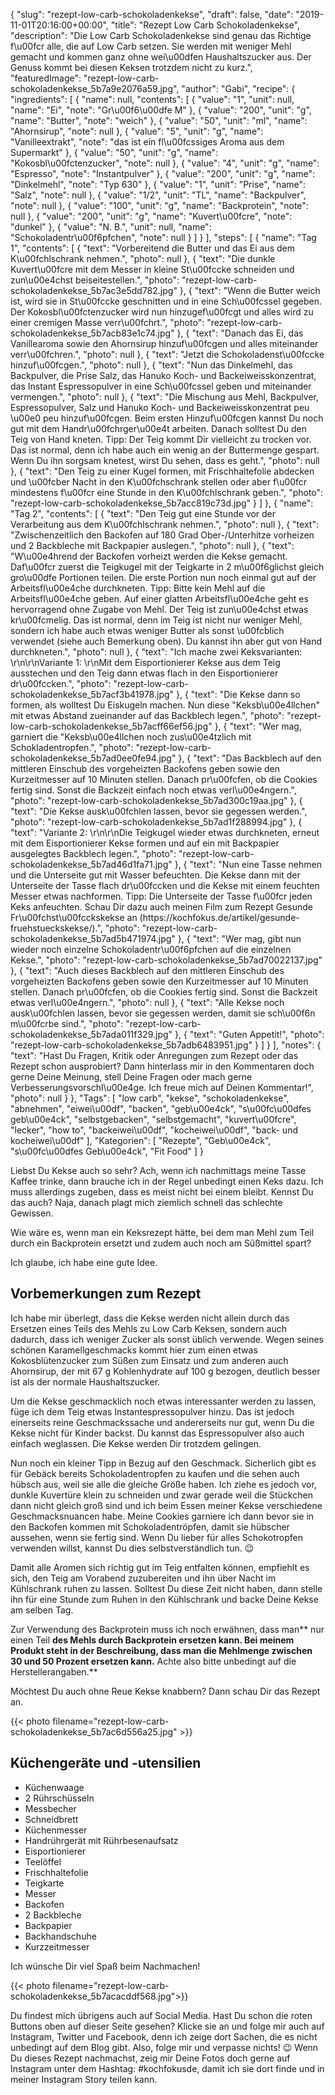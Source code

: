 {
    "slug": "rezept-low-carb-schokoladenkekse",
    "draft": false,
    "date": "2019-11-01T20:16:00+00:00",
    "title": "Rezept Low Carb Schokoladenkekse",
    "description": "Die Low Carb Schokoladenkekse sind genau das Richtige f\u00fcr alle, die auf Low Carb setzen. Sie werden mit weniger Mehl gemacht und kommen ganz ohne wei\u00dfen Haushaltszucker aus. Der Genuss kommt bei diesen Keksen trotzdem nicht zu kurz.",
    "featuredImage": "rezept-low-carb-schokoladenkekse_5b7a9e2076a59.jpg",
    "author": "Gabi",
    "recipe": {
        "ingredients": [
            {
                "name": null,
                "contents": [
                    {
                        "value": "1",
                        "unit": null,
                        "name": "Ei",
                        "note": "Gr\u00f6\u00dfe M"
                    },
                    {
                        "value": "200",
                        "unit": "g",
                        "name": "Butter",
                        "note": "weich"
                    },
                    {
                        "value": "50",
                        "unit": "ml",
                        "name": "Ahornsirup",
                        "note": null
                    },
                    {
                        "value": "5",
                        "unit": "g",
                        "name": "Vanilleextrakt",
                        "note": "das ist ein fl\u00fcssiges Aroma aus dem Supermarkt"
                    },
                    {
                        "value": "50",
                        "unit": "g",
                        "name": "Kokosbl\u00fctenzucker",
                        "note": null
                    },
                    {
                        "value": "4",
                        "unit": "g",
                        "name": "Espresso",
                        "note": "Instantpulver"
                    },
                    {
                        "value": "200",
                        "unit": "g",
                        "name": "Dinkelmehl",
                        "note": "Typ 630"
                    },
                    {
                        "value": "1",
                        "unit": "Prise",
                        "name": "Salz",
                        "note": null
                    },
                    {
                        "value": "1\/2",
                        "unit": "TL",
                        "name": "Backpulver",
                        "note": null
                    },
                    {
                        "value": "100",
                        "unit": "g",
                        "name": "Backprotein",
                        "note": null
                    },
                    {
                        "value": "200",
                        "unit": "g",
                        "name": "Kuvert\u00fcre",
                        "note": "dunkel"
                    },
                    {
                        "value": "N. B.",
                        "unit": null,
                        "name": "Schokoladentr\u00f6pfchen",
                        "note": null
                    }
                ]
            }
        ],
        "steps": [
            {
                "name": "Tag 1",
                "contents": [
                    {
                        "text": "Vorbereitend die Butter und das Ei aus dem K\u00fchlschrank nehmen.",
                        "photo": null
                    },
                    {
                        "text": "Die dunkle Kuvert\u00fcre mit dem Messer in kleine St\u00fccke schneiden und zun\u00e4chst beiseitestellen.",
                        "photo": "rezept-low-carb-schokoladenkekse_5b7ac3e5dd782.jpg"
                    },
                    {
                        "text": "Wenn die Butter weich ist, wird sie in St\u00fccke geschnitten und in eine Sch\u00fcssel gegeben. Der Kokosbl\u00fctenzucker wird nun hinzugef\u00fcgt und alles wird zu einer cremigen Masse verr\u00fchrt.",
                        "photo": "rezept-low-carb-schokoladenkekse_5b7acb83e1c74.jpg"
                    },
                    {
                        "text": "Danach das Ei, das Vanillearoma sowie den Ahornsirup hinzuf\u00fcgen und alles miteinander verr\u00fchren.",
                        "photo": null
                    },
                    {
                        "text": "Jetzt die Schokoladenst\u00fccke hinzuf\u00fcgen.",
                        "photo": null
                    },
                    {
                        "text": "Nun das Dinkelmehl, das Backpulver, die Prise Salz, das Hanuko Koch- und Backeiweisskonzentrat, das Instant Espressopulver in eine Sch\u00fcssel geben und miteinander vermengen.",
                        "photo": null
                    },
                    {
                        "text": "Die Mischung aus Mehl, Backpulver, Espressopulver, Salz und Hanuko Koch- und Backeiweisskonzentrat peu \u00e0 peu hinzuf\u00fcgen. Beim ersten Hinzuf\u00fcgen kannst Du noch gut mit dem Handr\u00fchrger\u00e4t arbeiten. Danach solltest Du den Teig von Hand kneten. Tipp: Der Teig kommt Dir vielleicht zu trocken vor. Das ist normal, denn ich habe auch ein wenig an der Buttermenge gespart. Wenn Du ihn sorgsam knetest, wirst Du sehen, dass es geht.",
                        "photo": null
                    },
                    {
                        "text": "Den Teig zu einer Kugel formen, mit Frischhaltefolie abdecken und \u00fcber Nacht in den K\u00fchschrank stellen oder aber f\u00fcr mindestens f\u00fcr eine Stunde in den K\u00fchlschrank geben.",
                        "photo": "rezept-low-carb-schokoladenkekse_5b7acc819c73d.jpg"
                    }
                ]
            },
            {
                "name": "Tag 2",
                "contents": [
                    {
                        "text": "Den Teig gut eine Stunde vor der Verarbeitung aus dem K\u00fchlschrank nehmen.",
                        "photo": null
                    },
                    {
                        "text": "Zwischenzeitlich den Backofen auf 180 Grad Ober-\/Unterhitze vorheizen und 2 Backbleche mit Backpapier auslegen.",
                        "photo": null
                    },
                    {
                        "text": "W\u00e4hrend der Backofen vorheizt werden die Kekse gemacht. Daf\u00fcr zuerst die Teigkugel mit der Teigkarte in 2 m\u00f6glichst gleich gro\u00dfe Portionen teilen. Die erste Portion nun noch einmal gut auf der Arbeitsfl\u00e4che durchkneten. Tipp: Bitte kein Mehl auf die Arbeitsfl\u00e4che geben. Auf einer glatten Arbeitsfl\u00e4che geht es hervorragend ohne Zugabe von Mehl. Der Teig ist zun\u00e4chst etwas kr\u00fcmelig. Das ist normal, denn im Teig ist nicht nur weniger Mehl, sondern ich habe auch etwas weniger Butter als sonst \u00fcblich verwendet (siehe auch Bemerkung oben). Du kannst ihn aber gut von Hand durchkneten.",
                        "photo": null
                    },
                    {
                        "text": "Ich mache zwei Keksvarianten: \r\n\r\nVariante 1: \r\nMit dem Eisportionierer Kekse aus dem Teig ausstechen und den Teig dann etwas flach in den Eisportionierer dr\u00fccken.",
                        "photo": "rezept-low-carb-schokoladenkekse_5b7acf3b41978.jpg"
                    },
                    {
                        "text": "Die Kekse dann so formen, als wolltest Du Eiskugeln machen. Nun diese \"Keksb\u00e4llchen\" mit etwas Abstand zueinander auf das Backblech legen.",
                        "photo": "rezept-low-carb-schokoladenkekse_5b7acff66ef56.jpg"
                    },
                    {
                        "text": "Wer mag, garniert die \"Keksb\u00e4llchen noch zus\u00e4tzlich mit Schokladentropfen.",
                        "photo": "rezept-low-carb-schokoladenkekse_5b7ad0ee0fe94.jpg"
                    },
                    {
                        "text": "Das Backblech auf den mittleren Einschub des vorgeheizten Backofens geben sowie den Kurzeitmesser auf 10 Minuten stellen. Danach pr\u00fcfen, ob die Cookies fertig sind. Sonst die Backzeit einfach noch etwas verl\u00e4ngern.",
                        "photo": "rezept-low-carb-schokoladenkekse_5b7ad300c19aa.jpg"
                    },
                    {
                        "text": "Die Kekse ausk\u00fchlen lassen, bevor sie gegessen werden.",
                        "photo": "rezept-low-carb-schokoladenkekse_5b7ad1f288994.jpg"
                    },
                    {
                        "text": "Variante 2: \r\n\r\nDie Teigkugel wieder etwas durchkneten, erneut mit dem Eisportionierer Kekse formen und auf ein mit Backpapier ausgelegtes Backblech legen.",
                        "photo": "rezept-low-carb-schokoladenkekse_5b7ad46d1fa71.jpg"
                    },
                    {
                        "text": "Nun eine Tasse nehmen und die Unterseite gut mit Wasser befeuchten. Die Kekse dann mit der Unterseite der Tasse flach dr\u00fccken und die Kekse mit einem feuchten Messer etwas nachformen. Tipp: Die Unterseite der Tasse f\u00fcr jeden Keks anfeuchten. Schau Dir dazu auch meinen Film zum Rezept Gesunde Fr\u00fchst\u00fcckskekse an (https:\/\/kochfokus.de\/artikel\/gesunde-fruehstueckskekse\/).",
                        "photo": "rezept-low-carb-schokoladenkekse_5b7ad5b471974.jpg"
                    },
                    {
                        "text": "Wer mag, gibt nun wieder noch einzelne Schokoladentr\u00f6pfchen auf die einzelnen Kekse.",
                        "photo": "rezept-low-carb-schokoladenkekse_5b7ad70022137.jpg"
                    },
                    {
                        "text": "Auch dieses Backblech auf den mittleren Einschub des vorgeheizten Backofens geben sowie den Kurzeitmesser auf 10 Minuten stellen. Danach pr\u00fcfen, ob die Cookies fertig sind. Sonst die Backzeit etwas verl\u00e4ngern.",
                        "photo": null
                    },
                    {
                        "text": "Alle Kekse noch ausk\u00fchlen lassen, bevor sie gegessen werden, damit sie sch\u00f6n m\u00fcrbe sind.",
                        "photo": "rezept-low-carb-schokoladenkekse_5b7ada011f329.jpg"
                    },
                    {
                        "text": "Guten Appetit!",
                        "photo": "rezept-low-carb-schokoladenkekse_5b7adb6483951.jpg"
                    }
                ]
            }
        ],
        "notes": {
            "text": "Hast Du Fragen, Kritik oder Anregungen zum Rezept oder das Rezept schon ausprobiert? Dann hinterlass mir in den Kommentaren doch gerne Deine Meinung, stell Deine Fragen oder mach gerne Verbesserungsvorschl\u00e4ge. Ich freue mich auf Deinen Kommentar!",
            "photo": null
        }
    },
    "Tags": [
        "low carb",
        "kekse",
        "schokoladenkekse",
        "abnehmen",
        "eiwei\u00df",
        "backen",
        "geb\u00e4ck",
        "s\u00fc\u00dfes geb\u00e4ck",
        "selbstgebacken",
        "selbstgemacht",
        "kuvert\u00fcre",
        "lecker",
        "how to",
        "backeiwei\u00df",
        "kocheiwei\u00df",
        "back- und kocheiwei\u00df"
    ],
    "Kategorien": [
        "Rezepte",
        "Geb\u00e4ck",
        "s\u00fc\u00dfes Geb\u00e4ck",
        "Fit Food"
    ]
}

Liebst Du Kekse auch so sehr? Ach, wenn ich nachmittags meine Tasse Kaffee trinke, dann brauche ich in der Regel unbedingt einen Keks dazu. Ich muss allerdings zugeben, dass es meist nicht bei einem bleibt. Kennst Du das auch? Naja, danach plagt mich ziemlich schnell das schlechte Gewissen. 

Wie wäre es, wenn man ein Keksrezept hätte, bei dem man Mehl zum Teil durch ein Backprotein ersetzt und zudem auch noch am Süßmittel spart?

Ich glaube, ich habe eine gute Idee.

## Vorbemerkungen zum Rezept

Ich habe mir überlegt, dass die Kekse werden  nicht allein durch das Ersetzen eines Teils des Mehls zu Low Carb Keksen, sondern auch dadurch, dass ich weniger Zucker als sonst üblich verwende. Wegen seines schönen Karamellgeschmacks kommt hier zum einen etwas  Kokosblütenzucker zum Süßen zum Einsatz und zum anderen auch Ahornsirup, der mit 67 g Kohlenhydrate auf 100 g bezogen, deutlich besser ist als der normale Haushaltszucker.

Um die Kekse geschmacklich noch etwas interessanter werden zu lassen, füge ich dem Teig etwas Instantespressopulver hinzu. Das ist jedoch einerseits reine Geschmackssache und andererseits nur gut, wenn Du die Kekse nicht für Kinder backst. Du kannst das Espressopulver also auch einfach weglassen. Die Kekse werden Dir trotzdem gelingen.

Nun noch ein kleiner Tipp in Bezug auf den Geschmack. Sicherlich gibt es für Gebäck bereits Schokoladentropfen zu kaufen und die sehen auch hübsch aus, weil sie alle die gleiche Größe haben. Ich ziehe es jedoch vor, dunkle Kuvertüre klein zu schneiden und zwar gerade weil die Stückchen dann nicht gleich groß sind und ich beim Essen meiner Kekse verschiedene Geschmacksnuancen habe. Meine Cookies garniere ich dann bevor sie in den Backofen kommen mit Schokoladentröpfen, damit sie hübscher aussehen, wenn sie fertig sind. Wenn Du lieber für alles Schokotropfen verwenden willst, kannst Du dies selbstverständlich tun. 😉

Damit alle Aromen sich richtig gut im Teig entfalten können, empfiehlt es sich, den Teig am Vorabend zuzubereiten und ihn über Nacht im Kühlschrank ruhen zu lassen. Solltest Du diese Zeit nicht haben, dann stelle ihn für eine Stunde zum Ruhen in den Kühlschrank und backe Deine Kekse am selben Tag.

Zur Verwendung des Backprotein muss ich noch erwähnen, dass man** nur einen Teil **des Mehls durch Backprotein ersetzen kann. Bei meinem Produkt steht in der Beschreibung, dass man die Mehlmenge zwischen 30 und 50 Prozent ersetzen kann.** Achte also bitte unbedingt auf die Herstellerangaben.**

Möchtest Du auch ohne Reue Kekse knabbern? Dann schau Dir das Rezept an.

{{< photo filename="rezept-low-carb-schokoladenkekse_5b7ac6d556a25.jpg" >}}


## Küchengeräte und -utensilien

- Küchenwaage
- 2 Rührschüsseln
- Messbecher
- Schneidbrett
- Küchenmesser
- Handrührgerät mit Rührbesenaufsatz
- Eisportionierer
- Teelöffel
- Frischhaltefolie
- Teigkarte
- Messer
- Backofen
- 2 Backbleche
- Backpapier
- Backhandschuhe
- Kurzzeitmesser

Ich wünsche Dir viel Spaß beim Nachmachen!

{{< photo filename="rezept-low-carb-schokoladenkekse_5b7acacddf568.jpg">}}

Du findest mich übrigens auch auf Social Media. Hast Du schon die roten Buttons oben auf dieser Seite gesehen? Klicke sie an und folge mir auch auf Instagram, Twitter und Facebook, denn ich zeige dort Sachen, die es nicht unbedingt auf dem Blog gibt. Also, folge mir und verpasse nichts! 😉 Wenn Du dieses Rezept nachmachst, zeig mir Deine Fotos doch gerne auf Instagram unter dem Hashtag: #kochfokusde, damit ich sie dort finde und in meiner Instagram Story teilen kann.